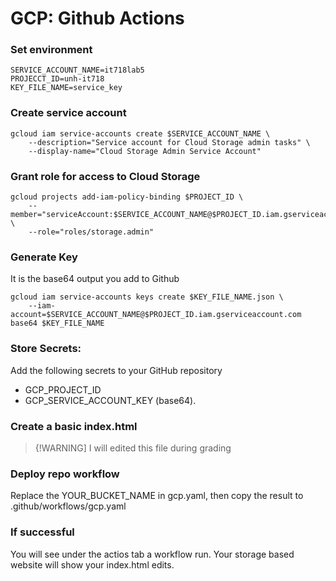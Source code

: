 # GCP: Github Actions

### Set environment
```
SERVICE_ACCOUNT_NAME=it718lab5
PROJECCT_ID=unh-it718
KEY_FILE_NAME=service_key
```
### Create service account
```
gcloud iam service-accounts create $SERVICE_ACCOUNT_NAME \
    --description="Service account for Cloud Storage admin tasks" \
    --display-name="Cloud Storage Admin Service Account"
```
### Grant role for access to Cloud Storage
```
gcloud projects add-iam-policy-binding $PROJECT_ID \
    --member="serviceAccount:$SERVICE_ACCOUNT_NAME@$PROJECT_ID.iam.gserviceaccount.com" \
    --role="roles/storage.admin"
```
### Generate Key
It is the base64 output you add to Github
```
gcloud iam service-accounts keys create $KEY_FILE_NAME.json \
    --iam-account=$SERVICE_ACCOUNT_NAME@$PROJECT_ID.iam.gserviceaccount.com
base64 $KEY_FILE_NAME
```

### Store Secrets:
Add the following secrets to your GitHub repository
- GCP_PROJECT_ID
- GCP_SERVICE_ACCOUNT_KEY (base64).

### Create a basic index.html
> {!WARNING]
> I will edited this file during grading

### Deploy repo workflow
Replace the YOUR_BUCKET_NAME in gcp.yaml, then copy the result to .github/workflows/gcp.yaml

### If successful
You will see under the actios tab a workflow run.
Your storage based website will show your index.html edits.

